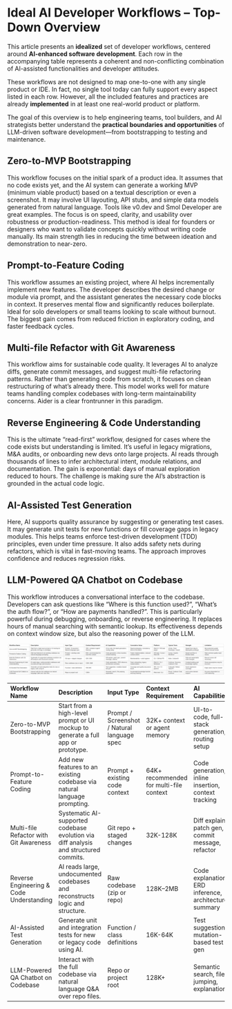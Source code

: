 # Ideal AI Developer Workflows – Top-Down Overview

This article presents an **idealized** set of developer workflows, centered around **AI-enhanced software development**. Each row in the accompanying table represents a coherent and non-conflicting combination of AI-assisted functionalities and developer attitudes. 

These workflows are not designed to map one-to-one with any single product or IDE. In fact, no single tool today can fully support every aspect listed in each row. However, all the included features and practices are already **implemented** in at least one real-world product or platform.

The goal of this overview is to help engineering teams, tool builders, and AI strategists better understand the **practical boundaries and opportunities** of LLM-driven software development—from bootstrapping to testing and maintenance.


## Zero-to-MVP Bootstrapping
This workflow focuses on the initial spark of a product idea. It assumes that no code exists yet, and the AI system can generate a working MVP (minimum viable product) based on a textual description or even a screenshot. 
It may involve UI layouting, API stubs, and simple data models generated from natural language. Tools like v0.dev and Smol Developer are great examples.
The focus is on speed, clarity, and usability over robustness or production-readiness.
This method is ideal for founders or designers who want to validate concepts quickly without writing code manually.
Its main strength lies in reducing the time between ideation and demonstration to near-zero.

## Prompt-to-Feature Coding
This workflow assumes an existing project, where AI helps incrementally implement new features. 
The developer describes the desired change or module via prompt, and the assistant generates the necessary code blocks in context. 
It preserves mental flow and significantly reduces boilerplate. 
Ideal for solo developers or small teams looking to scale without burnout. 
The biggest gain comes from reduced friction in exploratory coding, and faster feedback cycles.

## Multi-file Refactor with Git Awareness
This workflow aims for sustainable code quality. 
It leverages AI to analyze diffs, generate commit messages, and suggest multi-file refactoring patterns. 
Rather than generating code from scratch, it focuses on clean restructuring of what’s already there. 
This model works well for mature teams handling complex codebases with long-term maintainability concerns. 
Aider is a clear frontrunner in this paradigm.

## Reverse Engineering & Code Understanding
This is the ultimate “read-first” workflow, designed for cases where the code exists but understanding is limited. 
It’s useful in legacy migrations, M&A audits, or onboarding new devs onto large projects. 
AI reads through thousands of lines to infer architectural intent, module relations, and documentation. 
The gain is exponential: days of manual exploration reduced to hours. 
The challenge is making sure the AI’s abstraction is grounded in the actual code logic.

## AI-Assisted Test Generation
Here, AI supports quality assurance by suggesting or generating test cases. 
It may generate unit tests for new functions or fill coverage gaps in legacy modules. 
This helps teams enforce test-driven development (TDD) principles, even under time pressure. 
It also adds safety nets during refactors, which is vital in fast-moving teams. 
The approach improves confidence and reduces regression risks.

## LLM-Powered QA Chatbot on Codebase
This workflow introduces a conversational interface to the codebase. 
Developers can ask questions like “Where is this function used?”, “What’s the auth flow?”, or “How are payments handled?”. 
This is particularly powerful during debugging, onboarding, or reverse engineering. 
It replaces hours of manual searching with semantic lookup. 
Its effectiveness depends on context window size, but also the reasoning power of the LLM.

![AI Workflow Overview](workflow_overview.png)

| Workflow Name                            | Description                                                                          | Input Type                                  | Context Requirement                     | AI Capabilities                                       | Cumulative Value                                   | Platform                  | Typical Tools                    | Strength                                | Limitation                                 |
|:-----------------------------------------|:-------------------------------------------------------------------------------------|:--------------------------------------------|:----------------------------------------|:------------------------------------------------------|:---------------------------------------------------|:--------------------------|:---------------------------------|:----------------------------------------|:-------------------------------------------|
| Zero-to-MVP Bootstrapping                | Start from a high-level prompt or UI mockup to generate a full app or prototype.     | Prompt / Screenshot / Natural language spec | 32K+ context or agent memory            | UI-to-code, full-stack generation, routing setup      | Rapid prototyping, consistency, time-to-first-demo | Web UI / VSCode plugin    | v0.dev, Smol Developer, Uizard   | Speed from idea to deployable prototype | Not production-grade without manual review |
| Prompt-to-Feature Coding                 | Add new features to an existing codebase via natural language prompting.             | Prompt + existing code context              | 64K+ recommended for multi-file context | Code generation, inline insertion, context tracking   | Faster implementation, reduced context-switch      | VSCode / Cursor / Web IDE | Cursor, Copilot, WindSurf        | Speed and flow in iterative tasks       | Style and test quality need review         |
| Multi-file Refactor with Git Awareness   | Systematic AI-supported codebase evolution via diff analysis and structured commits. | Git repo + staged changes                   | 32K-128K                                | Diff explain, patch gen, commit message, refactor     | Maintainability + code hygiene                     | CLI / GitHub PR           | Aider, CodiumAI                  | Safe and explainable code changes       | Manual review still necessary              |
| Reverse Engineering & Code Understanding | AI reads large, undocumented codebases and reconstructs logic and structure.         | Raw codebase (zip or repo)                  | 128K–2MB                                | Code explanation, ERD inference, architecture summary | Team onboarding, legacy modernization              | Web UI / CLI / Notebook   | Continue, Sourcery, Codeium Chat | Context-building and knowledge capture  | Some assumptions may be incorrect          |
| AI-Assisted Test Generation              | Generate unit and integration tests for new or legacy code using AI.                 | Function / class definitions                | 16K-64K                                 | Test suggestion, mutation-based test gen              | Coverage and quality assurance boost               | IDE / CLI / CI pipeline   | CodiumAI, Refact, TestGPT        | Quick regression coverage               | Edge cases may be missed                   |
| LLM-Powered QA Chatbot on Codebase       | Interact with the full codebase via natural language Q&A over repo files.            | Repo or project root                        | 128K+                                   | Semantic search, file jumping, explanation            | Accelerated knowledge transfer and bug tracking    | Web chat / CLI            | Phind, Codeium Chat, Continue    | Just-in-time domain support             | Accuracy dependent on LLM reasoning        |
